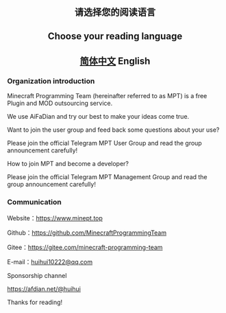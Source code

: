 <h2 align="center">请选择您的阅读语言</h2>

<h2 align="center">Choose your reading language</h2>

<h2 align="center"><a href=".\README.md">简体中文</a> English</h2>

### Organization introduction

Minecraft Programming Team (hereinafter referred to as MPT) is a free Plugin and MOD outsourcing service.

We use AiFaDian and try our best to make your ideas come true.

Want to join the user group and feed back some questions about your use?

Please join the official Telegram MPT User Group and read the group announcement carefully!

How to join MPT and become a developer?

Please join the official Telegram MPT Management Group and read the group announcement carefully!

### Communication

Website：https://www.minept.top

Github：https://github.com/MinecraftProgrammingTeam

Gitee：https://gitee.com/minecraft-programming-team

E-mail：huihui10222@qq.com

Sponsorship channel

https://afdian.net/@huihui

Thanks for reading!
